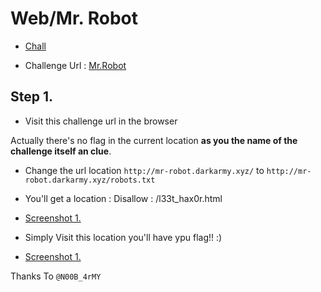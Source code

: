# Web/Mr. Robot

- [Chall](https://github.com/N00BARMY/DarkCTF-Pre/blob/master/chall.jpg)

- Challenge Url : [Mr.Robot](http://mr-robot.darkarmy.xyz/)

## Step 1. 
- Visit this challenge url in the browser 

Actually there's no flag in the current location **as you the name of the challenge itself an clue**.

- Change the url location ```http://mr-robot.darkarmy.xyz/``` to ```http://mr-robot.darkarmy.xyz/robots.txt```

- You'll get a location : Disallow : /l33t_hax0r.html

- [Screenshot 1.](https://github.com/N00BARMY/DarkCTF-Pre/blob/master/robot-file.jpg)

- Simply Visit this location you'll have ypu flag!! :)

- [Screenshot 1.](https://github.com/N00BARMY/DarkCTF-Pre/blob/master/flag.jpg)

Thanks To ```@N00B_4rMY```
